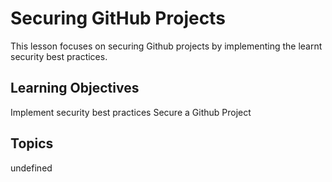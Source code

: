 # Securing GitHub Projects

This lesson focuses on securing Github projects by implementing the learnt security best practices.

## Learning Objectives
Implement security best practices
Secure a Github Project

## Topics
undefined